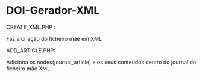 # DOI-Gerador-XML
CREATE_XML.PHP :

Faz a criação do ficheiro mãe em XML 

ADD_ARTICLE.PHP:

Adiciona os nodes(journal_article) e os seus conteudos dentro do journal do ficheiro mãe XML
